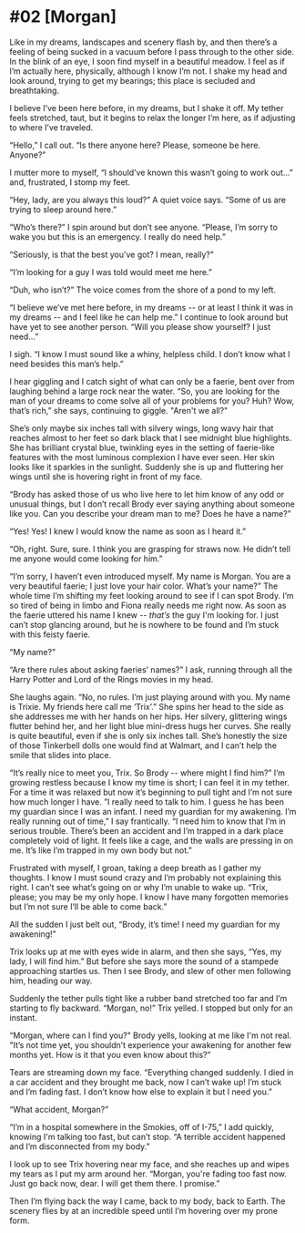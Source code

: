 # #02 [Morgan]

Like in my dreams, landscapes and scenery flash by, and then there’s a feeling of being sucked in a vacuum before I pass through to the other side. In the blink of an eye, I soon find myself in a beautiful meadow. I feel as if I’m actually here, physically, although I know I’m not. I shake my head and look around, trying to get my bearings; this place is secluded and breathtaking.

I believe I’ve been here before, in my dreams, but I shake it off. My tether feels stretched, taut, but it begins to relax the longer I’m here, as if adjusting to where I’ve traveled.

“Hello,” I call out. “Is there anyone here? Please, someone be here. Anyone?”

I mutter more to myself, “I should’ve known this wasn’t going to work out…” and, frustrated, I stomp my feet.

“Hey, lady, are you always this loud?” A quiet voice says. “Some of us are trying to sleep around here.”

“Who’s there?” I spin around but don’t see anyone. “Please, I’m sorry to wake you but this is an emergency. I really do need help.”

“Seriously, is that the best you’ve got? I mean, really?"

“I’m looking for a guy I was told would meet me here.” 

“Duh, who isn’t?” The voice comes from the shore of a pond to my left.

“I believe we’ve met here before, in my dreams -- or at least I think it was in my dreams -- and I feel like he can help me.” I continue to look around but have yet to see another person. “Will you please show yourself? I just need…”

I sigh. “I know I must sound like a whiny, helpless child. I don’t know what I need besides this man’s help.”

I hear giggling and I catch sight of what can only be a faerie, bent over from laughing behind a large rock near the water. “So, you are looking for the man of your dreams to come solve all of your problems for you? Huh? Wow, that’s rich,” she says, continuing to giggle. "Aren't we all?"

She’s only maybe six inches tall with silvery wings, long wavy hair that reaches almost to her feet so dark black that I see midnight blue highlights. She has brilliant crystal blue, twinkling eyes in the setting of faerie-like features with the most luminous complexion I have ever seen. Her skin looks like it sparkles in the sunlight. Suddenly she is up and fluttering her wings until she is hovering right in front of my face.

“Brody has asked those of us who live here to let him know of any odd or unusual things, but I don’t recall Brody ever saying anything about someone like you. Can you describe your dream man to me? Does he have a name?” 

“Yes! Yes! I knew I would know the name as soon as I heard it.”

“Oh, right. Sure, sure. I think you are grasping for straws now. He didn’t tell me anyone would come looking for him.”

“I’m sorry, I haven’t even introduced myself. My name is Morgan. You are a very beautiful faerie; I just love your hair color. What’s your name?” The whole time I’m shifting my feet looking around to see if I can spot Brody. I’m so tired of being in limbo and Fiona really needs me right now. As soon as the faerie uttered his name I knew -- *that’s* the guy I'm looking for. I just can’t stop glancing around, but he is nowhere to be found and I’m stuck with this feisty faerie.

“My name?"

“Are there rules about asking faeries’ names?” I ask, running through all the Harry Potter and Lord of the Rings movies in my head.

She laughs again. “No, no rules. I’m just playing around with you. My name is Trixie. My friends here call me ‘Trix’.” She spins her head to the side as she addresses me with her hands on her hips. Her silvery, glittering wings flutter behind her, and her light blue mini-dress hugs her curves. She really is quite beautiful, even if she is only six inches tall. She’s honestly the size of those Tinkerbell dolls one would find at Walmart, and I can’t help the smile that slides into place.

“It’s really nice to meet you, Trix. So Brody -- where might I find him?” I’m growing restless because I know my time is short; I can feel it in my tether. For a time it was relaxed but now it’s beginning to pull tight and I’m not sure how much longer I have. ”I really need to talk to him. I guess he has been my guardian since I was an infant. I need my guardian for my awakening. I’m really running out of time,” I say frantically. “I need him to know that I’m in serious trouble. There’s been an accident and I’m trapped in a dark place completely void of light. It feels like a cage, and the walls are pressing in on me. It’s like I’m trapped in my own body but not."

Frustrated with myself, I groan, taking a deep breath as I gather my thoughts. I know I must sound crazy and I’m probably not explaining this right. I can’t see what’s going on or why I’m unable to wake up. “Trix, please; you may be my only hope. I know I have many forgotten memories but I’m not sure I’ll be able to come back.” 

All the sudden I just belt out, “Brody, it’s time! I need my guardian for my awakening!”

Trix looks up at me with eyes wide in alarm, and then she says, “Yes, my lady, I will find him.” But before she says more the sound of a stampede approaching startles us. Then I see Brody, and slew of other men following him, heading our way.

Suddenly the tether pulls tight like a rubber band stretched too far and I’m starting to fly backward. “Morgan, no!” Trix yelled. I stopped but only for an instant.

“Morgan, where can I find you?" Brody yells, looking at me like I'm not real. "It’s not time yet, you shouldn’t experience your awakening for another few months yet. How is it that you even know about this?”

Tears are streaming down my face. “Everything changed suddenly. I died in a car accident and they brought me back, now I can’t wake up! I’m stuck and I’m fading fast. I don’t know how else to explain it but I need you.”

“What accident, Morgan?”

“I’m in a hospital somewhere in the Smokies, off of I-75,” I add quickly, knowing I'm talking too fast, but can’t stop. “A terrible accident happened and I’m disconnected from my body.”

I look up to see Trix hovering near my face, and she reaches up and wipes my tears as I put my arm around her. “Morgan, you're fading too fast now. Just go back now, dear. I will get them there. I promise.”

Then I’m flying back the way I came, back to my body, back to Earth.  The scenery flies by at an incredible speed until I’m hovering over my prone form. 
